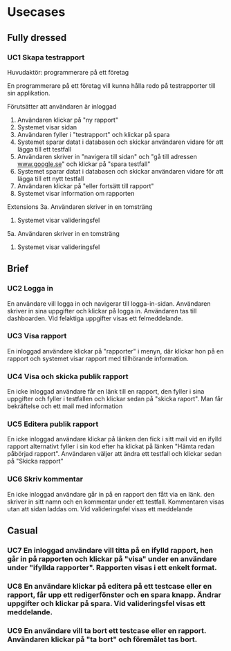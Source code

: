 # Usecases

## Fully dressed

### UC1 Skapa testrapport

Huvudaktör: programmerare på ett företag

En programmerare på ett företag vill kunna hålla redo på testrapporter till sin applikation.

Förutsätter att användaren är inloggad

1. Användaren klickar på "ny rapport"
2. Systemet visar sidan
3. Användaren fyller i "testrapport" och klickar på spara
4. Systemet sparar datat i databasen och skickar användaren vidare för att lägga till ett testfall
5. Användaren skriver in "navigera till sidan" och "gå till adressen www.google.se" och klickar på "spara testfall"
6. Systemet sparar datat i databasen och skickar användaren vidare för att lägga till ett nytt testfall
7. Användaren klickar på "eller fortsätt till rapport"
8. Systemet visar information om rapporten

Extensions
3a. Användaren skriver in en tomsträng
1. Systemet visar valideringsfel

5a. Användaren skriver in en tomsträng
1. Systemet visar valideringsfel

## Brief

### UC2 Logga in
En användare vill logga in och navigerar till logga-in-sidan. Användaren skriver in sina uppgifter och klickar på logga in. Användaren tas till dashboarden. Vid felaktiga uppgifter visas ett felmeddelande.

### UC3 Visa rapport
En inloggad användare klickar på "rapporter" i menyn, där klickar hon på en rapport och systemet visar rapport med tillhörande information.

### UC4 Visa och skicka publik rapport
En icke inloggad användare får en länk till en rapport, den fyller i sina uppgifter och fyller i testfallen och klickar sedan på "skicka raport". Man får bekräftelse och ett mail med information

### UC5 Editera publik rapport
En icke inloggad användare klickar på länken den fick i sitt mail vid en ifylld rapport alternativt fyller i sin kod efter ha klickat på länken "Hämta redan påbörjad rapport". Användaren väljer att ändra ett testfall och klickar sedan på "Skicka rapport"

### UC6 Skriv kommentar
En icke inloggad användare går in på en rapport den fått via en länk. den skriver in sitt namn och en kommentar under ett testfall. Kommentaren visas utan att sidan laddas om. Vid valideringsfel visas ett meddelande

## Casual

### UC7 En inloggad användare vill titta på en ifylld rapport, hen går in på rapporten och klickar på "visa" under en användare under "ifyllda rapporter". Rapporten visas i ett enkelt format.

### UC8 En användare klickar på editera på ett testcase eller en rapport, får upp ett redigerfönster och en spara knapp. Ändrar uppgifter och klickar på spara. Vid valideringsfel visas ett meddelande.

### UC9 En användare vill ta bort ett testcase eller en rapport. Användaren klickar på "ta bort" och föremålet tas bort.




